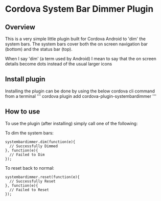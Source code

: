 # Cordova System Bar Dimmer Plugin


## Overview
This is a very simple little plugin built for Cordova Android to 'dim' the system bars.
The system bars cover both the on screen navigation bar (bottom) and the status bar (top).

When I say 'dim' (a term used by Android) I mean to say that the on screen details become dots instead of the usual larger icons


## Install plugin
Installing the plugin can be done by using the below cordova cli command from a terminal
'''
cordova plugin add cordova-plugin-systembardimmer
'''


## How to use
To use the plugin (after installing) simply call one of the following:

To dim the system bars:
```
systembardimmer.dim(function(e){
  // Successfully Dimmed
}, function(e){
  // Failed to Dim
});
```

To reset back to normal:
```
systembardimmer.reset(function(e){
  // Successfully Reset
}, function(e){
  // Failed to Reset
});
```
